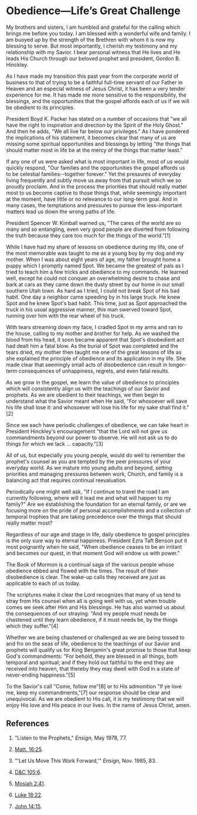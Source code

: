 # Obedience—Life’s Great Challenge

My brothers and sisters, I am humbled and grateful for the calling which
brings me before you today. I am blessed with a wonderful wife and family. I
am buoyed up by the strength of the Brethren with whom it is now my blessing
to serve. But most importantly, I cherish my testimony and my relationship
with my Savior. I bear personal witness that He lives and He leads His Church
through our beloved prophet and president, Gordon B. Hinckley.

As I have made my transition this past year from the corporate world of
business to that of trying to be a faithful full-time servant of our Father in
Heaven and an especial witness of Jesus Christ, it has been a very tender
experience for me. It has made me more sensitive to the responsibility, the
blessings, and the opportunities that the gospel affords each of us if we will
be obedient to its principles.

President Boyd K. Packer has stated on a number of occasions that "we all have
the right to inspiration and direction by the Spirit of the Holy Ghost." And
then he adds, "We all live far below our privileges." As I have pondered the
implications of his statement, it becomes clear that many of us are missing
some spiritual opportunities and blessings by letting "the things that should
matter most in life be at the mercy of the things that matter least."

If any one of us were asked what is most important in life, most of us would
quickly respond, "Our families and the opportunities the gospel affords us to
be celestial families--together forever." Yet the pressures of everyday living
frequently and subtly move us away from that pursuit which we so proudly
proclaim. And in the process the priorities that should really matter most to
us become captive to those things that, while seemingly important at the
moment, have little or no relevance to our long-term goal. And in many cases,
the temptations and pressures to pursue the less-important matters lead us
down the wrong paths of life.

President Spencer W. Kimball warned us, "The cares of the world are so many
and so entangling, even very good people are diverted from following the truth
because they care too much for the things of the world."[1]

While I have had my share of lessons on obedience during my life, one of the
most memorable was taught to me as a young boy by my dog and my mother. When I
was about eight years of age, my father brought home a puppy which I promptly
named Spot. We became the greatest of pals as I tried to teach him a few
tricks and obedience to my commands. He learned well, except he could not
conquer an overwhelming desire to chase and bark at cars as they came down the
dusty street by our home in our small southern Utah town. As hard as I tried,
I could not break Spot of his bad habit. One day a neighbor came speeding by
in his large truck. He knew Spot and he knew Spot's bad habit. This time, just
as Spot approached the truck in his usual aggressive manner, this man swerved
toward Spot, running over him with the rear wheel of his truck.

With tears streaming down my face, I cradled Spot in my arms and ran to the
house, calling to my mother and brother for help. As we washed the blood from
his head, it soon became apparent that Spot's disobedient act had dealt him a
fatal blow. As the burial of Spot was completed and the tears dried, my mother
then taught me one of the great lessons of life as she explained the principle
of obedience and its application in my life. She made clear that seemingly
small acts of disobedience can result in longer-term consequences of
unhappiness, regrets, and even fatal results.

As we grow in the gospel, we learn the value of obedience to principles which
will consistently align us with the teachings of our Savior and prophets. As
we are obedient to their teachings, we then begin to understand what the
Savior meant when He said, "For whosoever will save his life shall lose it:
and whosoever will lose his life for my sake shall find it."[2]

Since we each have periodic challenges of obedience, we can take heart in
President Hinckley's encouragement "that the Lord will not give us
commandments beyond our power to observe. He will not ask us to do things for
which we lack ... capacity."[3]

All of us, but especially you young people, would do well to remember the
prophet's counsel as you are tempted by the peer pressures of your everyday
world. As we mature into young adults and beyond, setting priorities and
managing pressures between work, Church, and family is a balancing act that
requires continual reevaluation.

Periodically one might well ask, "If I continue to travel the road I am
currently following, where will it lead me and what will happen to my family?"
Are we establishing the foundation for an eternal family, or are we focusing
more on the pride of personal accomplishments and a collection of temporal
trophies that are taking precedence over the things that should really matter
most?

Regardless of our age and stage in life, daily obedience to gospel principles
is the only sure way to eternal happiness. President Ezra Taft Benson put it
most poignantly when he said, "When obedience ceases to be an irritant and
becomes our quest, in that moment God will endow us with power."

The Book of Mormon is a continual saga of the various people whose obedience
ebbed and flowed with the times. The result of their disobedience is clear.
The wake-up calls they received are just as applicable to each of us today.

The scriptures make it clear the Lord recognizes that many of us tend to stray
from His counsel when all is going well with us, yet when trouble comes we
seek after Him and His blessings. He has also warned us about the consequences
of our straying: "And my people must needs be chastened until they learn
obedience, if it must needs be, by the things which they suffer."[4]

Whether we are being chastened or challenged as we are being tossed to and fro
on the seas of life, obedience to the teachings of our Savior and prophets
will qualify us for King Benjamin's great promise to those that keep God's
commandments: "For behold, they are blessed in all things, both temporal and
spiritual; and if they hold out faithful to the end they are received into
heaven, that thereby they may dwell with God in a state of never-ending
happiness."[5]

To the Savior's call "Come, follow me"[6] or to His admonition "If ye love me,
keep my commandments,"[7] our response should be clear and unequivocal. As we
are obedient to His call, it is my testimony that we will enjoy His love and
His peace in our lives. In the name of Jesus Christ, amen.

## References

  1. "Listen to the Prophets," _Ensign,_ May 1978, 77.

  2. [Matt. 16:25](https://www.lds.org/scriptures/nt/matt/16.25?lang=eng#24).

  3. "'Let Us Move This Work Forward,'" _Ensign,_ Nov. 1985, 83.

  4. [D&amp;C 105:6](https://www.lds.org/scriptures/dc-testament/dc/105.6?lang=eng#5).

  5. [Mosiah 2:41](https://www.lds.org/scriptures/bofm/mosiah/2.41?lang=eng#40).

  6. [Luke 18:22](https://www.lds.org/scriptures/nt/luke/18.22?lang=eng#21).

  7. [John 14:15](https://www.lds.org/scriptures/nt/john/14.15?lang=eng#14).

